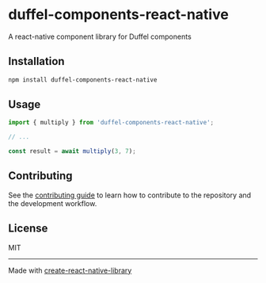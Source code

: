# duffel-components-react-native

A react-native component library for Duffel components

## Installation

```sh
npm install duffel-components-react-native
```

## Usage

```js
import { multiply } from 'duffel-components-react-native';

// ...

const result = await multiply(3, 7);
```

## Contributing

See the [contributing guide](CONTRIBUTING.md) to learn how to contribute to the repository and the development workflow.

## License

MIT

---

Made with [create-react-native-library](https://github.com/callstack/react-native-builder-bob)
